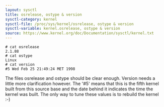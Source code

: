 ```yaml
---
layout: sysctl
title: osrelease, ostype & version
sysctl-category: kernel
sysctl-file: /proc/sys/kernel/osrelease, ostype & version
sysctl-variable: kernel.osrelease, ostype & version
source: https://www.kernel.org/doc/Documentation/sysctl/kernel.txt
---
```

```
# cat osrelease
2.1.88
# cat ostype
Linux
# cat version
#5 Wed Feb 25 21:49:24 MET 1998
```
The files osrelease and ostype should be clear enough. Version
needs a little more clarification however. The '#5' means that
this is the fifth kernel built from this source base and the
date behind it indicates the time the kernel was built.
The only way to tune these values is to rebuild the kernel :-)

